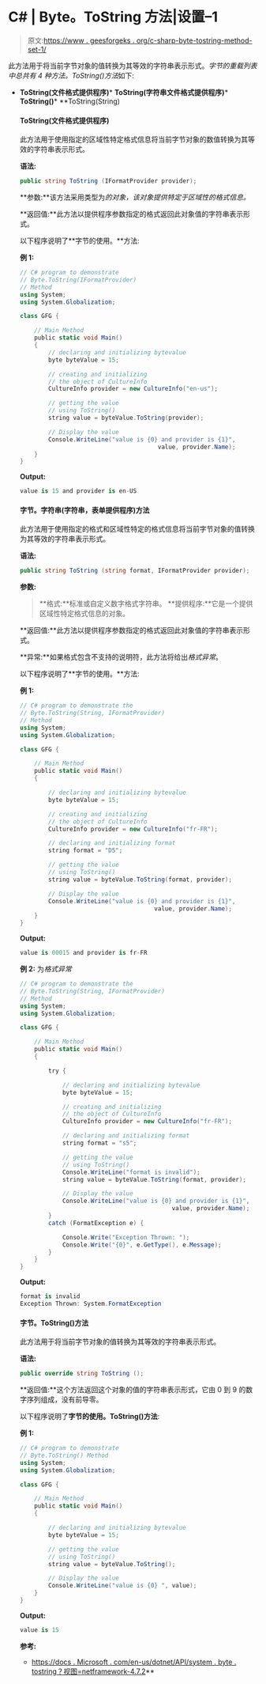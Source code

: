 # C# | Byte。ToString 方法|设置–1

> 原文:[https://www . geesforgeks . org/c-sharp-byte-tostring-method-set-1/](https://www.geeksforgeeks.org/c-sharp-byte-tostring-method-set-1/)

此方法用于将当前字节对象的值转换为其等效的字符串表示形式。*字节的重载列表中总共有 4 种方法。ToString()方法*如下:

*   **ToString(文件格式提供程序)***   **ToString(字符串文件格式提供程序)***   **ToString()***   **ToString(String)

    #### ToString(文件格式提供程序)

    此方法用于使用指定的区域性特定格式信息将当前字节对象的数值转换为其等效的字符串表示形式。

    **语法:**

    ```cs
    public string ToString (IFormatProvider provider);
    ```

    **参数:**该方法采用类型为*的对象，该对象提供特定于区域性的格式信息。*

    **返回值:**此方法以提供程序参数指定的格式返回此对象值的字符串表示形式。

    以下程序说明了**字节的使用。**方法:

    **例 1:**

    ```cs
    // C# program to demonstrate
    // Byte.ToString(IFormatProvider)
    // Method
    using System;
    using System.Globalization;

    class GFG {

        // Main Method
        public static void Main()
        {
            // declaring and initializing bytevalue
            byte byteValue = 15;

            // creating and initializing 
            // the object of CultureInfo
            CultureInfo provider = new CultureInfo("en-us");

            // getting the value
            // using ToString()
            string value = byteValue.ToString(provider);

            // Display the value
            Console.WriteLine("value is {0} and provider is {1}",
                                           value, provider.Name);
        }
    }
    ```

    **Output:**

    ```cs
    value is 15 and provider is en-US

    ```

    #### 字节。字符串(字符串，表单提供程序)方法

    此方法用于使用指定的格式和区域性特定的格式信息将当前字节对象的值转换为其等效的字符串表示形式。

    **语法:**

    ```cs
    public string ToString (string format, IFormatProvider provider);
    ```

    **参数:**

    > **格式:**标准或自定义数字格式字符串。
    > **提供程序:**它是一个提供区域性特定格式信息的对象。

    **返回值:**此方法以提供程序参数指定的格式返回此对象值的字符串表示形式。

    **异常:**如果格式包含不支持的说明符，此方法将给出*格式异常*。

    以下程序说明了**字节的使用。**方法:

    **例 1:**

    ```cs
    // C# program to demonstrate the
    // Byte.ToString(String, IFormatProvider)
    // Method
    using System;
    using System.Globalization;

    class GFG {

        // Main Method
        public static void Main()
        {

            // declaring and initializing bytevalue
            byte byteValue = 15;

            // creating and initializing 
            // the object of CultureInfo
            CultureInfo provider = new CultureInfo("fr-FR");

            // declaring and initializing format
            string format = "D5";

            // getting the value
            // using ToString()
            string value = byteValue.ToString(format, provider);

            // Display the value
            Console.WriteLine("value is {0} and provider is {1}",
                                          value, provider.Name);
        }
    }
    ```

    **Output:**

    ```cs
    value is 00015 and provider is fr-FR

    ```

    **例 2:** 为*格式异常*

    ```cs
    // C# program to demonstrate the
    // Byte.ToString(String, IFormatProvider)
    // Method
    using System;
    using System.Globalization;

    class GFG {

        // Main Method
        public static void Main()
        {

            try {

                // declaring and initializing bytevalue
                byte byteValue = 15;

                // creating and initializing
                // the object of CultureInfo
                CultureInfo provider = new CultureInfo("fr-FR");

                // declaring and initializing format
                string format = "s5";

                // getting the value
                // using ToString()
                Console.WriteLine("format is invalid");
                string value = byteValue.ToString(format, provider);

                // Display the value
                Console.WriteLine("value is {0} and provider is {1}",
                                               value, provider.Name);
            }
            catch (FormatException e) {

                Console.Write("Exception Thrown: ");
                Console.Write("{0}", e.GetType(), e.Message);
            }
        }
    }
    ```

    **Output:**

    ```cs
    format is invalid
    Exception Thrown: System.FormatException

    ```

    #### 字节。ToString()方法

    此方法用于将当前字节对象的值转换为其等效的字符串表示形式。

    **语法:**

    ```cs
    public override string ToString ();
    ```

    **返回值:**这个方法返回这个对象的值的字符串表示形式，它由 0 到 9 的数字序列组成，没有前导零。

    以下程序说明了**字节的使用。ToString()方法**:

    **例 1:**

    ```cs
    // C# program to demonstrate
    // Byte.ToString() Method
    using System;
    using System.Globalization;

    class GFG {

        // Main Method
        public static void Main()
        {

            // declaring and initializing bytevalue
            byte byteValue = 15;

            // getting the value
            // using ToString()
            string value = byteValue.ToString();

            // Display the value
            Console.WriteLine("value is {0} ", value);
        }
    }
    ```

    **Output:**

    ```cs
    value is 15

    ```

    **参考:**

    *   [https://docs . Microsoft . com/en-us/dotnet/API/system . byte . tostring？视图=netframework-4.7.2](https://docs.microsoft.com/en-us/dotnet/api/system.byte.tostring?view=netframework-4.7.2)**